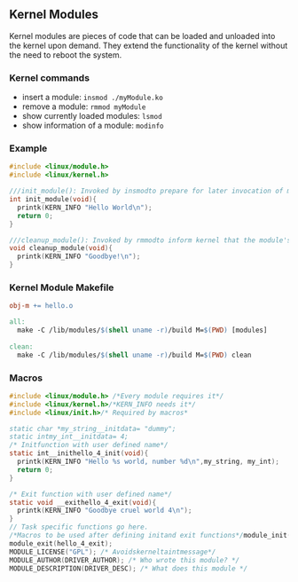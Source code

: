 ## Kernel Modules
Kernel modules are pieces of code that can be loaded and unloaded into the kernel upon demand. They extend the functionality of the kernel without the need to reboot the system.

### Kernel commands
  - insert a module: `insmod ./myModule.ko`
  - remove a module: `rmmod myModule`
  - show currently loaded modules: `lsmod`
  - show information of a module: `modinfo`

### Example
```C
#include <linux/module.h>
#include <linux/kernel.h>

///init_module(): Invoked by insmodto prepare for later invocation of module's functions. It can be used to allocate required system resources, declare and start tasks etc.
int init_module(void){
  printk(KERN_INFO "Hello World\n");
  return 0;
}

///cleanup_module(): Invoked by rmmodto inform kernel that the module's functions will not be called any more. A good place to release all of the system resources allocated during the lifetime of the module, stop and delete tasks etc.
void cleanup_module(void){
  printk(KERN_INFO "Goodbye!\n");
}
```

### Kernel Module Makefile
```makefile
obj-m += hello.o

all:
  make -C /lib/modules/$(shell uname -r)/build M=$(PWD) [modules]
  
clean:
  make -C /lib/modules/$(shell uname -r)/build M=$(PWD) clean
```  
### Macros
```C
#include <linux/module.h> /*Every module requires it*/
#include <linux/kernel.h>/*KERN_INFO needs it*/
#include <linux/init.h>/* Required by macros*

static char *my_string__initdata= "dummy";
static intmy_int__initdata= 4;
/* Initfunction with user defined name*/
static int__inithello_4_init(void){
  printk(KERN_INFO "Hello %s world, number %d\n",my_string, my_int);
  return 0;
}

/* Exit function with user defined name*/
static void __exithello_4_exit(void){
  printk(KERN_INFO "Goodbye cruel world 4\n");
}
// Task specific functions go here.
/*Macros to be used after defining initand exit functions*/module_init(hello_4_init);
module_exit(hello_4_exit);
MODULE_LICENSE("GPL"); /* Avoidskerneltaintmessage*/
MODULE_AUTHOR(DRIVER_AUTHOR); /* Who wrote this module? */
MODULE_DESCRIPTION(DRIVER_DESC); /* What does this module */

```
